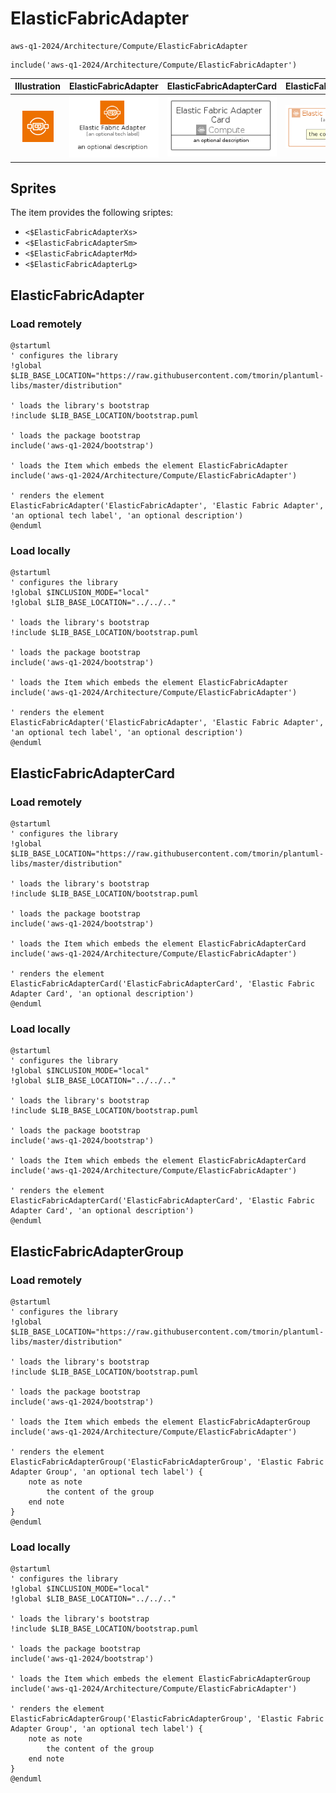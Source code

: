# ElasticFabricAdapter


```text
aws-q1-2024/Architecture/Compute/ElasticFabricAdapter
```

```text
include('aws-q1-2024/Architecture/Compute/ElasticFabricAdapter')
```



| Illustration | ElasticFabricAdapter | ElasticFabricAdapterCard | ElasticFabricAdapterGroup |
| :---: | :---: | :---: | :---: |
| ![illustration for Illustration](../../../aws-q1-2024/Architecture/Compute/ElasticFabricAdapter.png) | ![illustration for ElasticFabricAdapter](../../../aws-q1-2024/Architecture/Compute/ElasticFabricAdapter.Local.png) | ![illustration for ElasticFabricAdapterCard](../../../aws-q1-2024/Architecture/Compute/ElasticFabricAdapterCard.Local.png) | ![illustration for ElasticFabricAdapterGroup](../../../aws-q1-2024/Architecture/Compute/ElasticFabricAdapterGroup.Local.png) |



## Sprites
The item provides the following sriptes:

- `<$ElasticFabricAdapterXs>`
- `<$ElasticFabricAdapterSm>`
- `<$ElasticFabricAdapterMd>`
- `<$ElasticFabricAdapterLg>`





## ElasticFabricAdapter

### Load remotely
```plantuml
@startuml
' configures the library
!global $LIB_BASE_LOCATION="https://raw.githubusercontent.com/tmorin/plantuml-libs/master/distribution"

' loads the library's bootstrap
!include $LIB_BASE_LOCATION/bootstrap.puml

' loads the package bootstrap
include('aws-q1-2024/bootstrap')

' loads the Item which embeds the element ElasticFabricAdapter
include('aws-q1-2024/Architecture/Compute/ElasticFabricAdapter')

' renders the element
ElasticFabricAdapter('ElasticFabricAdapter', 'Elastic Fabric Adapter', 'an optional tech label', 'an optional description')
@enduml
```

### Load locally
```plantuml
@startuml
' configures the library
!global $INCLUSION_MODE="local"
!global $LIB_BASE_LOCATION="../../.."

' loads the library's bootstrap
!include $LIB_BASE_LOCATION/bootstrap.puml

' loads the package bootstrap
include('aws-q1-2024/bootstrap')

' loads the Item which embeds the element ElasticFabricAdapter
include('aws-q1-2024/Architecture/Compute/ElasticFabricAdapter')

' renders the element
ElasticFabricAdapter('ElasticFabricAdapter', 'Elastic Fabric Adapter', 'an optional tech label', 'an optional description')
@enduml
```

## ElasticFabricAdapterCard

### Load remotely
```plantuml
@startuml
' configures the library
!global $LIB_BASE_LOCATION="https://raw.githubusercontent.com/tmorin/plantuml-libs/master/distribution"

' loads the library's bootstrap
!include $LIB_BASE_LOCATION/bootstrap.puml

' loads the package bootstrap
include('aws-q1-2024/bootstrap')

' loads the Item which embeds the element ElasticFabricAdapterCard
include('aws-q1-2024/Architecture/Compute/ElasticFabricAdapter')

' renders the element
ElasticFabricAdapterCard('ElasticFabricAdapterCard', 'Elastic Fabric Adapter Card', 'an optional description')
@enduml
```

### Load locally
```plantuml
@startuml
' configures the library
!global $INCLUSION_MODE="local"
!global $LIB_BASE_LOCATION="../../.."

' loads the library's bootstrap
!include $LIB_BASE_LOCATION/bootstrap.puml

' loads the package bootstrap
include('aws-q1-2024/bootstrap')

' loads the Item which embeds the element ElasticFabricAdapterCard
include('aws-q1-2024/Architecture/Compute/ElasticFabricAdapter')

' renders the element
ElasticFabricAdapterCard('ElasticFabricAdapterCard', 'Elastic Fabric Adapter Card', 'an optional description')
@enduml
```

## ElasticFabricAdapterGroup

### Load remotely
```plantuml
@startuml
' configures the library
!global $LIB_BASE_LOCATION="https://raw.githubusercontent.com/tmorin/plantuml-libs/master/distribution"

' loads the library's bootstrap
!include $LIB_BASE_LOCATION/bootstrap.puml

' loads the package bootstrap
include('aws-q1-2024/bootstrap')

' loads the Item which embeds the element ElasticFabricAdapterGroup
include('aws-q1-2024/Architecture/Compute/ElasticFabricAdapter')

' renders the element
ElasticFabricAdapterGroup('ElasticFabricAdapterGroup', 'Elastic Fabric Adapter Group', 'an optional tech label') {
    note as note
        the content of the group
    end note
}
@enduml
```

### Load locally
```plantuml
@startuml
' configures the library
!global $INCLUSION_MODE="local"
!global $LIB_BASE_LOCATION="../../.."

' loads the library's bootstrap
!include $LIB_BASE_LOCATION/bootstrap.puml

' loads the package bootstrap
include('aws-q1-2024/bootstrap')

' loads the Item which embeds the element ElasticFabricAdapterGroup
include('aws-q1-2024/Architecture/Compute/ElasticFabricAdapter')

' renders the element
ElasticFabricAdapterGroup('ElasticFabricAdapterGroup', 'Elastic Fabric Adapter Group', 'an optional tech label') {
    note as note
        the content of the group
    end note
}
@enduml
```

